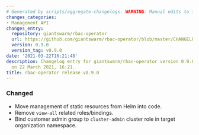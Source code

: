 ```yaml
---
# Generated by scripts/aggregate-changelogs. WARNING: Manual edits to this files will be overwritten.
changes_categories:
- Management API
changes_entry:
  repository: giantswarm/rbac-operator
  url: https://github.com/giantswarm/rbac-operator/blob/master/CHANGELOG.md#090---2021-03-22
  version: 0.9.0
  version_tag: v0.9.0
date: '2021-03-22T16:21:48'
description: Changelog entry for giantswarm/rbac-operator version 0.9.0, published
  on 22 March 2021, 16:21.
title: rbac-operator release v0.9.0
---
```


### Changed
- Move management of static resources from Helm into code.
- Remove `view-all` related roles/bindings.
- Bind customer admin group to `cluster-admin` cluster role in target organization namespace.
